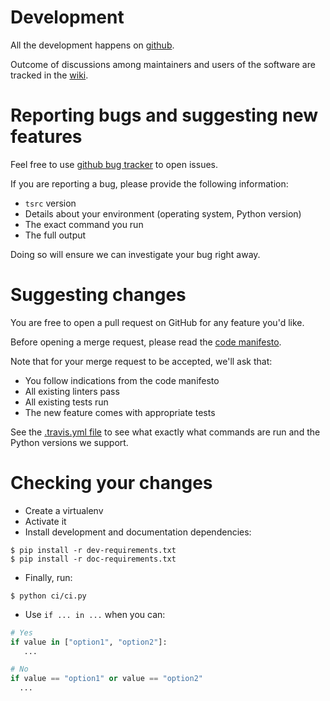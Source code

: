# Development

All the development happens on [github](https://github.com/TankerApp/tsrc).

Outcome of discussions among maintainers and users of the software are tracked in the [wiki](https://github.com/TankerApp/tsrc/wiki).


# Reporting bugs and suggesting new features

Feel free to use [github bug tracker](https://github.com/TankerApp/tsrc/issues) to open issues.

If you are reporting a bug, please provide the following information:

* `tsrc` version
* Details about your environment (operating system, Python version)
* The exact command you run
* The full output

Doing so will ensure we can investigate your bug right away.

# Suggesting changes

You are free to open a pull request on GitHub for any feature you'd like.

Before opening a merge request, please read the [code manifesto](https://tankerapp.github.io/tsrc/code-manifesto).

Note that for your merge request to be accepted, we'll ask that:

* You follow indications from the code manifesto
* All existing linters pass
* All existing tests run
* The new feature comes with appropriate tests

See the [.travis.yml file](https://github.com/TankerApp/tsrc/blob/master/.travis.yml)
to see what exactly what commands are run and the Python versions we
support.


# Checking your changes

* Create a virtualenv
* Activate it
* Install development and documentation dependencies:

```console
$ pip install -r dev-requirements.txt
$ pip install -r doc-requirements.txt
```

* Finally, run:

```console
$ python ci/ci.py
```


* Use `if ... in ...` when you can:

```python
# Yes
if value in ["option1", "option2"]:
   ...

# No
if value == "option1" or value == "option2"
  ...
```
